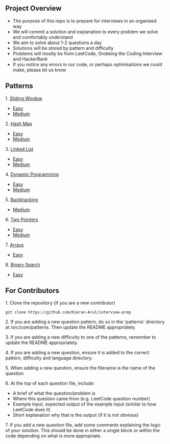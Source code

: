 ## Project Overview

- The purpose of this repo is to prepare for interviews in an organised way
- We will commit a solution and explanation to every problem we solve and comfortably understand
- We aim to solve about 1-2 questions a day
- Solutions will be stored by pattern and difficulty
- Problems will mostly be from LeetCode, Grokking the Coding Interview and HackerRank
- If you notice any errors in our code, or perhaps optimisations we could make, please let us know

## Patterns

1\. [Sliding Window](https://github.com/Kieran-Arul/interview-prep/tree/main/src/com/patterns/slidingwindow)

  - [Easy](https://github.com/Kieran-Arul/interview-prep/tree/main/src/com/patterns/slidingwindow/easy)
  - [Medium](https://github.com/Kieran-Arul/interview-prep/tree/main/src/com/patterns/slidingwindow/medium)

2\. [Hash Map](https://github.com/Kieran-Arul/interview-prep/tree/main/src/com/patterns/hashmap)

  - [Easy](https://github.com/Kieran-Arul/interview-prep/tree/main/src/com/patterns/hashmap/easy)
  - [Medium](https://github.com/Kieran-Arul/interview-prep/tree/main/src/com/patterns/hashmap/medium)

3\. [Linked List](https://github.com/Kieran-Arul/interview-prep/tree/main/src/com/patterns/linkedlist)

  - [Easy](https://github.com/Kieran-Arul/interview-prep/tree/main/src/com/patterns/linkedlist/easy)
  - [Medium](https://github.com/Kieran-Arul/interview-prep/tree/main/src/com/patterns/linkedlist/medium)
 
4\. [Dynamic Programming](https://github.com/Kieran-Arul/interview-prep/tree/main/src/com/patterns/dynamicprogramming)
  
  - [Easy](https://github.com/Kieran-Arul/interview-prep/tree/main/src/com/patterns/dynamicprogramming/easy)
  - [Medium](https://github.com/Kieran-Arul/interview-prep/tree/main/src/com/patterns/dynamicprogramming/medium)

5\. [Backtracking](https://github.com/Kieran-Arul/interview-prep/tree/main/src/com/patterns/backtracking)

  - [Medium](https://github.com/Kieran-Arul/interview-prep/tree/main/src/com/patterns/backtracking/medium)

6\. [Two Pointers](https://github.com/Kieran-Arul/interview-prep/tree/main/src/com/patterns/twopointers)

  - [Easy](https://github.com/Kieran-Arul/interview-prep/tree/main/src/com/patterns/twopointers/easy)
  - [Medium](https://github.com/Kieran-Arul/interview-prep/tree/main/src/com/patterns/twopointers/medium)

7\. [Arrays](https://github.com/Kieran-Arul/interview-prep/tree/main/src/com/patterns/arrays)

  - [Easy](https://github.com/Kieran-Arul/interview-prep/tree/main/src/com/patterns/arrays/easy)

8\. [Binary Search](https://github.com/Kieran-Arul/interview-prep/tree/main/src/com/patterns/binarysearch)

  - [Easy](https://github.com/Kieran-Arul/interview-prep/tree/main/src/com/patterns/binarysearch/easy)

## For Contributors

1\. Clone the repository (if you are a new contributor)

    git clone https://github.com/Kieran-Arul/interview-prep

2\. If you are adding a new question pattern, do so in the 'patterns' directory at /src/com/patterns. Then update the README appropriately.

3\. If you are adding a new difficulty to one of the patterns, remember to update the README appropriately.

4\. If you are adding a new question, ensure it is added to the correct pattern, difficulty and language directory.

5\. When adding a new question, ensure the filename is the name of the question

6\. At the top of each question file, include:

  - A brief of what the question/problem is
  - Where this question came from (e.g. LeetCode question number)
  - Example input, expected output of the example input (similar to how LeetCode does it)
  - Short explanation why that is the output (if it is not obvious)

7\. If you add a new question file, add some comments explaining the logic of your solution. This should be done in either a single block or within the code depending on what is more appropriate.
